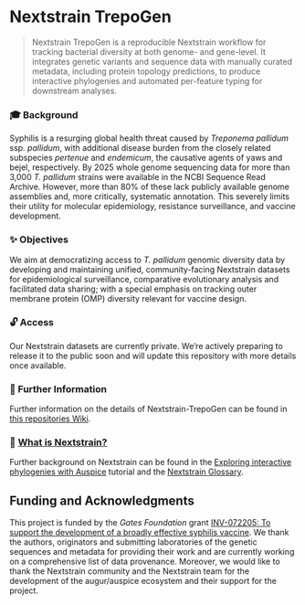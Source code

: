 # Nextstrain TrepoGen

> Nextstrain TrepoGen is a reproducible Nextstrain workflow for tracking bacterial diversity at both genome- and gene-level. It integrates genetic variants and sequence data with manually curated metadata, including protein topology predictions, to produce interactive phylogenies and automated per-feature typing for downstream analyses.

### 🎓 Background

Syphilis is a resurging global health threat caused by _Treponema pallidum_ ssp. _pallidum_, with additional disease burden from the closely related subspecies _pertenue_ and _endemicum_, the causative agents of yaws and bejel, respectively. By 2025 whole genome sequencing data for more than 3,000 _T. pallidum_ strains were available in the NCBI Sequence Read Archive. However, more than 80% of these lack publicly available genome assemblies and, more critically, systematic annotation. This severely limits their utility for molecular epidemiology, resistance surveillance, and vaccine development.

### ✨ Objectives

We aim at democratizing access to _T. pallidum_ genomic diversity data by developing and maintaining unified, community-facing Nextstrain datasets for epidemiological surveillance, comparative evolutionary analysis and facilitated data sharing; with a special emphasis on tracking outer membrane protein (OMP) diversity relevant for vaccine design.

### 🔓 Access

Our Nextstrain datasets are currently private. We’re actively preparing to release it to the public soon and will update this repository with more details once available.

### 📑 Further Information

Further information on the details of Nextstrain-TrepoGen can be found in [this repositories Wiki](https://github.com/Integrative-Transcriptomics/Nextstrain-TrepoGen/wiki).

### 🙋 [What is Nextstrain?](https://docs.nextstrain.org/en/latest/learn/about.html)

Further background on Nextstrain can be found in the [Exploring interactive phylogenies with Auspice](https://neherlab.org/201901_krisp_auspice.html) tutorial and the [Nextstrain Glossary](https://docs.nextstrain.org/en/latest/reference/glossary.html).

## Funding and Acknowledgments

This project is funded by the _Gates Foundation_ grant [INV-072205: To support the development of a broadly effective syphilis vaccine](https://www.gatesfoundation.org/about/committed-grants/2024/12/inv-072205). We thank the authors, originators and submitting laboratories of the genetic sequences and metadata for providing their work and are currently working on a comprehensive list of data provenance. Moreover, we would like to thank the Nextstrain community and the Nextstrain team for the development of the augur/auspice ecosystem and their support for the project.